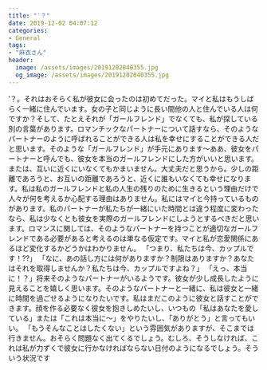 ```yaml
---
title: "‵？"
date: 2019-12-02 04:07:12
categories:
- General
tags:
- "麻衣さん"
header:
  image: /assets/images/20191202040355.jpg
  og_image: /assets/images/20191202040355.jpg
---
```


‵？‬。それはおそらく私が彼女に会ったのは初めてだった。マイ‭と私はもうしばらく一緒に住んでいます。女の子と同じように長い間他の人と住んでいる人は何ですか？そして、たとえそれが「ガールフレンド」でなくても、私が探している別の言葉があります。ロマンチックなパートナーについて話すなら、そのようなパートナーのように呼ばれることができる人は私を幸せにすることができる人だと思います。そのような「ガールフレンド」が手元にあります〜ああ、彼女をパートナーと呼んでも、彼女を本当のガールフレンドにした方がいいと思います。または、互いに近くにいなくてもかまいません。大丈夫だと思うから。少しの距離であろうと、お互いの距離であろうと、近くに誰もいなくても幸せになります。私は私のガールフレンドと私の人生の残りのために生きるという理由だけで人々が何を考えるか心配する理由はありません。私にはマイと今持っているものがあります。私のパートナーが私たちが一緒にいた時間とは違う程度に変わったなら、私は少なくとも彼女を実際のガールフレンドにしようとするべきだと思います。ロマンスに関しては、そのようなパートナーを持つことが適切なガールフレンドである必要があると考えるのは単なる仮定です。マイ‭と私が恋愛関係にあるほど変化するかどうかはわかりません。 「つまり、私たちは今、カップルです！??」 「なに、あの話し方には何がありますか？制限はありますか？あなたはそれを取得しませんか？私たちは今、カップルですよね？」 「えっ、本当に！？」将来そのようなパートナーがいるようです。彼女が少し成長したように見えることを嬉しく思います。そのようなパートナーと一緒に、私は彼女と一緒に時間を過ごせるようになりたいです。私はまだこのように彼女と話すことができます。顔を作る必要なく彼女を抱きしめたいし、いつもの「私はあなたを愛している」または「これは本当に〜」をやりたいし、「ありがとう」と言ってもいい。 「もうそんなことはしたくない」という雰囲気がありますが、そこまでは行きません。おそらく問題なく出てくるでしょう。むしろ、そうしなければ、これは私が力ずくで彼女に行かなければならない日付のようになるでしょう。そういう状況です
